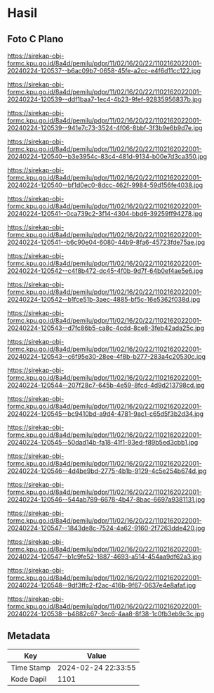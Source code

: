 # Hasil

## Foto C Plano

https://sirekap-obj-formc.kpu.go.id/8a4d/pemilu/pdpr/11/02/16/20/22/1102162022001-20240224-120537--b6ac09b7-0658-45fe-a2cc-e4f6d11cc122.jpg

https://sirekap-obj-formc.kpu.go.id/8a4d/pemilu/pdpr/11/02/16/20/22/1102162022001-20240224-120539--ddf1baa7-1ec4-4b23-9fef-92835956837b.jpg

https://sirekap-obj-formc.kpu.go.id/8a4d/pemilu/pdpr/11/02/16/20/22/1102162022001-20240224-120539--941e7c73-3524-4f06-8bbf-3f3b9e6b9d7e.jpg

https://sirekap-obj-formc.kpu.go.id/8a4d/pemilu/pdpr/11/02/16/20/22/1102162022001-20240224-120540--b3e3954c-83c4-481d-9134-b00e7d3ca350.jpg

https://sirekap-obj-formc.kpu.go.id/8a4d/pemilu/pdpr/11/02/16/20/22/1102162022001-20240224-120540--bf1d0ec0-8dcc-462f-9984-59d156fe4038.jpg

https://sirekap-obj-formc.kpu.go.id/8a4d/pemilu/pdpr/11/02/16/20/22/1102162022001-20240224-120541--0ca739c2-3f14-4304-bbd6-39259ff94278.jpg

https://sirekap-obj-formc.kpu.go.id/8a4d/pemilu/pdpr/11/02/16/20/22/1102162022001-20240224-120541--b6c90e04-6080-44b9-8fa6-45723fde75ae.jpg

https://sirekap-obj-formc.kpu.go.id/8a4d/pemilu/pdpr/11/02/16/20/22/1102162022001-20240224-120542--c4f8b472-dc45-4f0b-9d7f-64b0ef4ae5e6.jpg

https://sirekap-obj-formc.kpu.go.id/8a4d/pemilu/pdpr/11/02/16/20/22/1102162022001-20240224-120542--b1fce51b-3aec-4885-bf5c-16e5362f038d.jpg

https://sirekap-obj-formc.kpu.go.id/8a4d/pemilu/pdpr/11/02/16/20/22/1102162022001-20240224-120543--d7fc86b5-ca8c-4cdd-8ce8-3feb42ada25c.jpg

https://sirekap-obj-formc.kpu.go.id/8a4d/pemilu/pdpr/11/02/16/20/22/1102162022001-20240224-120543--c6f95e30-28ee-4f8b-b277-283a4c20530c.jpg

https://sirekap-obj-formc.kpu.go.id/8a4d/pemilu/pdpr/11/02/16/20/22/1102162022001-20240224-120544--207f28c7-645b-4e59-8fcd-4d9d213798cd.jpg

https://sirekap-obj-formc.kpu.go.id/8a4d/pemilu/pdpr/11/02/16/20/22/1102162022001-20240224-120545--bc9410bd-a9d4-4781-9ac1-c65d5f3b2d34.jpg

https://sirekap-obj-formc.kpu.go.id/8a4d/pemilu/pdpr/11/02/16/20/22/1102162022001-20240224-120545--50dad14b-fa18-41f1-93ed-f89b5ed3cbb1.jpg

https://sirekap-obj-formc.kpu.go.id/8a4d/pemilu/pdpr/11/02/16/20/22/1102162022001-20240224-120546--4d4be9bd-2775-4b1b-9129-4c5e254b674d.jpg

https://sirekap-obj-formc.kpu.go.id/8a4d/pemilu/pdpr/11/02/16/20/22/1102162022001-20240224-120546--544ab789-6678-4b47-8bac-6697a9381131.jpg

https://sirekap-obj-formc.kpu.go.id/8a4d/pemilu/pdpr/11/02/16/20/22/1102162022001-20240224-120547--1843de8c-7524-4a62-9160-2f7263dde420.jpg

https://sirekap-obj-formc.kpu.go.id/8a4d/pemilu/pdpr/11/02/16/20/22/1102162022001-20240224-120547--b1c9fe52-1887-4693-a514-454aa9df62a3.jpg

https://sirekap-obj-formc.kpu.go.id/8a4d/pemilu/pdpr/11/02/16/20/22/1102162022001-20240224-120548--9df3ffc2-f2ac-416b-9f67-0637e4e8afaf.jpg

https://sirekap-obj-formc.kpu.go.id/8a4d/pemilu/pdpr/11/02/16/20/22/1102162022001-20240224-120538--b4882c67-3ec6-4aa8-8f38-1c0fb3eb9c3c.jpg


## Metadata

| Key        | Value               |
| ---------- | ------------------- |
| Time Stamp | 2024-02-24 22:33:55 |
| Kode Dapil | 1101                |



